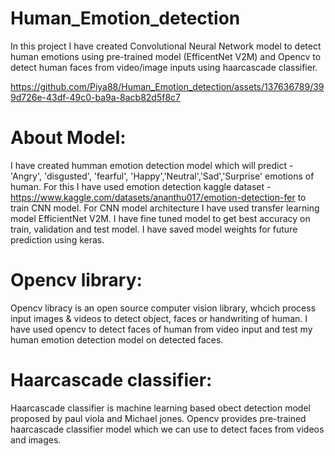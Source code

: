 # Human_Emotion_detection

In this project I have created Convolutional Neural Network model to detect human emotions using pre-trained model (EfficentNet V2M) and Opencv to detect human faces from video/image inputs using haarcascade classifier.

https://github.com/Piya88/Human_Emotion_detection/assets/137636789/399d726e-43df-49c0-ba9a-8acb82d5f8c7

# About Model:

I have created humman emotion detection model which will predict - 'Angry', 'disgusted', 'fearful', 'Happy','Neutral','Sad','Surprise' emotions of human.
For this I have used emotion detection kaggle dataset - https://www.kaggle.com/datasets/ananthu017/emotion-detection-fer to train CNN model.
For CNN model architecture I have used transfer learning model EfficientNet V2M. I have fine tuned model to get best accuracy on train, validation and test model.
I have saved model weights for future prediction using keras.


# Opencv library:
Opencv libracy is an open source computer vision library, whcich process input images & videos to detect object, faces or handwriting of human.
I have used opencv to detect faces of human from video input and test my human emotion detection model on detected faces.

# Haarcascade classifier:
Haarcascade classifier is machine learning based obect detection model proposed by paul viola and Michael jones.  Opencv provides pre-trained haarcascade classifier model which we can use to detect faces from videos and images.

